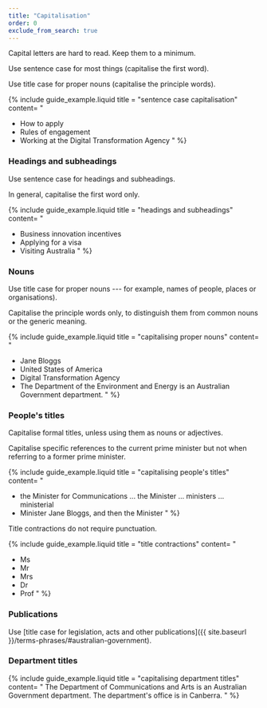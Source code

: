```yaml
---
title: "Capitalisation"
order: 0
exclude_from_search: true
---
```


Capital letters are hard to read. Keep them to a minimum.

Use sentence case for most things (capitalise the first word).

Use title case for proper nouns (capitalise the principle words).

{% include guide_example.liquid
  title = "sentence case capitalisation"
  content= "
- How to apply
- Rules of engagement
- Working at the Digital Transformation Agency
"
%}

### Headings and subheadings

Use sentence case for headings and subheadings.

In general, capitalise the first word only.

{% include guide_example.liquid
  title = "headings and subheadings"
  content= "
- Business innovation incentives
- Applying for a visa
- Visiting Australia
"
%}

### Nouns

Use title case for proper nouns --- for example, names of people, places or organisations).

Capitalise the principle words only, to distinguish them from common nouns or the generic meaning.

{% include guide_example.liquid
  title = "capitalising proper nouns"
  content= "
- Jane Bloggs
- United States of America
- Digital Transformation Agency
- The Department of the Environment and Energy is an Australian Government department.
"
%}

### People's titles

Capitalise formal titles, unless using them as nouns or adjectives.

Capitalise specific references to the current prime minister but not when referring to a former prime minister.

{% include guide_example.liquid
  title = "capitalising people's titles"
  content= "
- the Minister for Communications ... the Minister ... ministers ... ministerial
- Minister Jane Bloggs, and then the Minister
"
%}

Title contractions do not require punctuation.

{% include guide_example.liquid
  title = "title contractions"
  content= "
- Ms
- Mr
- Mrs
- Dr
- Prof
"
%}

### Publications

Use [title case for legislation, acts and other publications]({{ site.baseurl }}/terms-phrases/#australian-government).

### Department titles

{% include guide_example.liquid
  title = "capitalising department titles"
  content= "
The Department of Communications and Arts is an Australian Government department. The department's office is in Canberra.
"
%}

